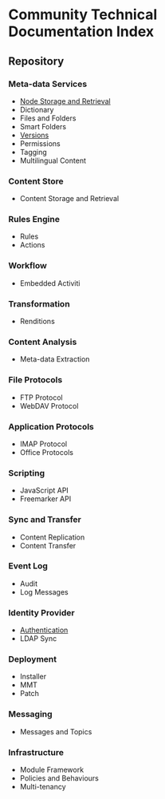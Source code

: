 # Community Technical Documentation Index

## Repository

### Meta-data Services
* [Node Storage and Retrieval](meta-data-services/node-storage-and-retrieval)
* Dictionary
* Files and Folders
* Smart Folders
* [Versions](meta-data-services/versions)
* Permissions
* Tagging
* Multilingual Content

### Content Store
* Content Storage and Retrieval

### Rules Engine
* Rules
* Actions

### Workflow
* Embedded Activiti

### Transformation
* Renditions

### Content Analysis
* Meta-data Extraction

### File Protocols
* FTP Protocol
* WebDAV Protocol

### Application Protocols
* IMAP Protocol
* Office Protocols

### Scripting
* JavaScript API
* Freemarker API

### Sync and Transfer
* Content Replication
* Content Transfer

### Event Log
* Audit
* Log Messages

### Identity Provider
* [Authentication](identity-provider/authentication)
* LDAP Sync

### Deployment
* Installer
* MMT
* Patch

### Messaging
* Messages and Topics

### Infrastructure
* Module Framework
* Policies and Behaviours
* Multi-tenancy
